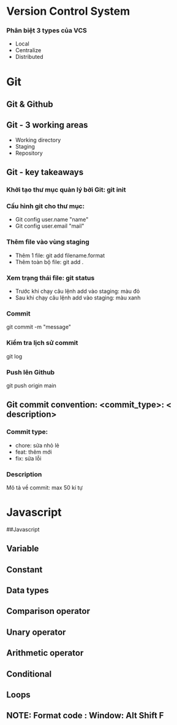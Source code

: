 # Version Control System
### Phân biệt 3 types của VCS
* Local
* Centralize
* Distributed
# Git
## Git & Github
## Git - 3 working areas
- Working directory
- Staging
- Repository
##  Git - key takeaways
### Khởi tạo thư mục quản lý bởi Git: git init
### Cấu hình git cho thư mục: 
- Git config user.name "name" 
- Git config user.email "mail"
### Thêm file vào vùng staging
- Thêm 1 file: git add filename.format
- Thêm toàn bộ file: git add .
### Xem trạng thái file: git status
- Trước khi chạy câu lệnh add vào staging: màu đỏ
- Sau khi chạy câu lệnh add vào staging: màu xanh
### Commit
git commit -m "message"
### Kiểm tra lịch sử commit
git log
### Push lên Github
git push origin main
## Git commit convention: <commit_type>: < description>
### Commit type:
- chore: sửa nhỏ lẻ
- feat: thêm mới
- fix: sửa lỗi
### Description
Mô tả về commit: max 50  kí tự
# Javascript
##Javascript
## Variable
## Constant
## Data types
## Comparison operator
## Unary operator
## Arithmetic operator
## Conditional
## Loops
## NOTE: Format code : Window: Alt Shift F
